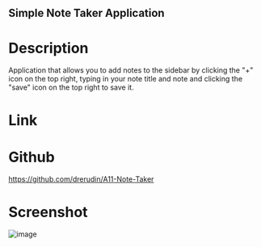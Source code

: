 ## Simple Note Taker Application

# Description

Application that allows you to add notes to the sidebar by clicking the "+" icon on the top right, typing in your note title and note and clicking the "save" icon on the top right to save it.

# Link



# Github

https://github.com/drerudin/A11-Note-Taker

# Screenshot

![image](https://user-images.githubusercontent.com/99576524/187122088-4d0be536-8085-49f3-9757-2b0612e8bc0c.png)
